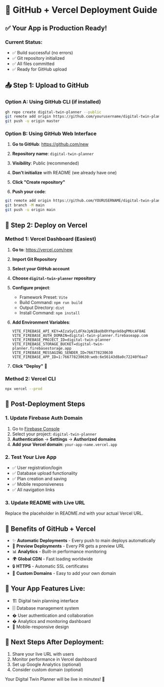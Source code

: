 # 🚀 GitHub + Vercel Deployment Guide

## ✅ Your App is Production Ready!

### Current Status:
- ✅ Build successful (no errors)
- ✅ Git repository initialized
- ✅ All files committed
- ✅ Ready for GitHub upload

## 📤 Step 1: Upload to GitHub

### Option A: Using GitHub CLI (if installed)
```bash
gh repo create digital-twin-planner --public
git remote add origin https://github.com/yourusername/digital-twin-planner.git
git push -u origin master
```

### Option B: Using GitHub Web Interface
1. **Go to GitHub**: https://github.com/new
2. **Repository name**: `digital-twin-planner`
3. **Visibility**: Public (recommended)
4. **Don't initialize** with README (we already have one)
5. **Click "Create repository"**

6. **Push your code**:
```bash
git remote add origin https://github.com/YOURUSERNAME/digital-twin-planner.git
git branch -M main
git push -u origin main
```

## 🚀 Step 2: Deploy on Vercel

### Method 1: Vercel Dashboard (Easiest)
1. **Go to**: https://vercel.com/new
2. **Import Git Repository**
3. **Select your GitHub account**
4. **Choose `digital-twin-planner` repository**
5. **Configure project**:
   - Framework Preset: `Vite`
   - Build Command: `npm run build`
   - Output Directory: `dist`
   - Install Command: `npm install`

6. **Add Environment Variables**:
   ```
   VITE_FIREBASE_API_KEY=AIzaSyCLdFXeJpN1BaUbOhYhpnk6bqPMUcAF8AE
   VITE_FIREBASE_AUTH_DOMAIN=digital-twin-planner.firebaseapp.com
   VITE_FIREBASE_PROJECT_ID=digital-twin-planner
   VITE_FIREBASE_STORAGE_BUCKET=digital-twin-planner.firebasestorage.app
   VITE_FIREBASE_MESSAGING_SENDER_ID=766778230630
   VITE_FIREBASE_APP_ID=1:766778230630:web:6e56143d8a0c72240f6aa7
   ```

7. **Click "Deploy"** 🚀

### Method 2: Vercel CLI
```bash
npx vercel --prod
```

## 🔧 Post-Deployment Steps

### 1. Update Firebase Auth Domain
1. Go to [Firebase Console](https://console.firebase.google.com)
2. Select your project: `digital-twin-planner`
3. **Authentication** → **Settings** → **Authorized domains**
4. **Add your Vercel domain**: `your-app-name.vercel.app`

### 2. Test Your Live App
- ✅ User registration/login
- ✅ Database upload functionality
- ✅ Plan creation and saving
- ✅ Mobile responsiveness
- ✅ All navigation links

### 3. Update README with Live URL
Replace the placeholder in README.md with your actual Vercel URL.

## 🎉 Benefits of GitHub + Vercel

- ✨ **Automatic Deployments** - Every push to main deploys automatically
- 🔄 **Preview Deployments** - Every PR gets a preview URL
- 📊 **Analytics** - Built-in performance monitoring
- 🌍 **Global CDN** - Fast loading worldwide
- 🔒 **HTTPS** - Automatic SSL certificates
- 🎯 **Custom Domains** - Easy to add your own domain

## 📱 Your App Features Live:
- 🏗️ Digital twin planning interface
- 🗄️ Database management system
- � User authentication and collaboration
- � Analytics and monitoring dashboard
- 📱 Mobile-responsive design

## 🎯 Next Steps After Deployment:
1. Share your live URL with users
2. Monitor performance in Vercel dashboard
3. Set up Google Analytics (optional)
4. Consider custom domain (optional)

Your Digital Twin Planner will be live in minutes! 🚀
